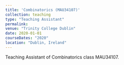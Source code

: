 ```yaml
---
title: 'Combinatorics (MAU34107)'
collection: teaching
type: "Teaching Assistant"
permalink: 
venue: "Trinity College Dublin"
date: 2020-01-01
courseDates: "2020"
location: "Dublin, Ireland"
---
```

Teaching Assistant of Combinatorics class MAU34107.
